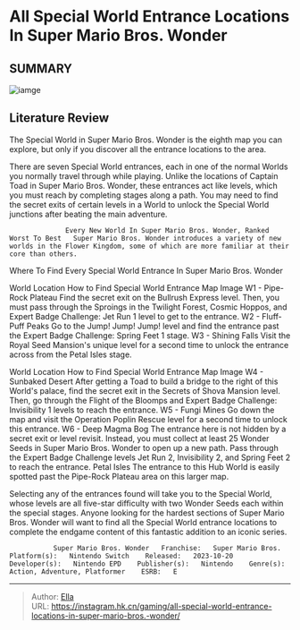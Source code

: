 # All Special World Entrance Locations In Super Mario Bros. Wonder


## SUMMARY 

![iamge](https://static1.srcdn.com/wordpress/wp-content/uploads/2023/10/all-special-world-entrance-locations-in-super-mario-bros-wonder.jpg)

## Literature Review

The Special World in Super Mario Bros. Wonder is the eighth map you can explore, but only if you discover all the entrance locations to the area.





There are seven Special World entrances, each in one of the normal Worlds you normally travel through while playing. Unlike the locations of Captain Toad in Super Mario Bros. Wonder, these entrances act like levels, which you must reach by completing stages along a path. You may need to find the secret exits of certain levels in a World to unlock the Special World junctions after beating the main adventure.




                  Every New World In Super Mario Bros. Wonder, Ranked Worst To Best   Super Mario Bros. Wonder introduces a variety of new worlds in the Flower Kingdom, some of which are more familiar at their core than others.    


 Where To Find Every Special World Entrance In Super Mario Bros. Wonder 
          

  World Location   How to Find Special World Entrance   Map Image    W1 - Pipe-Rock Plateau   Find the secret exit on the Bullrush Express level. Then, you must pass through the Sproings in the Twilight Forest, Cosmic Hoppos, and Expert Badge Challenge: Jet Run 1 level to get to the entrance.                           W2 - Fluff-Puff Peaks   Go to the Jump! Jump! Jump! level and find the entrance past the Expert Badge Challenge: Spring Feet 1 stage.                           W3 - Shining Falls   Visit the Royal Seed Mansion&#39;s unique level for a second time to unlock the entrance across from the Petal Isles stage.                          



  World Location   How to Find Special World Entrance   Map Image    W4 - Sunbaked Desert   After getting a Toad to build a bridge to the right of this World&#39;s palace, find the secret exit in the Secrets of Shova Mansion level. Then, go through the Flight of the Bloomps and Expert Badge Challenge: Invisibility 1 levels to reach the entrance.                           W5 - Fungi Mines   Go down the map and visit the Operation Poplin Rescue level for a second time to unlock this entrance.                           W6 - Deep Magma Bog   The entrance here is not hidden by a secret exit or level revisit. Instead, you must collect at least 25 Wonder Seeds in Super Mario Bros. Wonder to open up a new path. Pass through the Expert Badge Challenge levels Jet Run 2, Invisibility 2, and Spring Feet 2 to reach the entrance.                           Petal Isles   The entrance to this Hub World is easily spotted past the Pipe-Rock Plateau area on this larger map.                          






Selecting any of the entrances found will take you to the Special World, whose levels are all five-star difficulty with two Wonder Seeds each within the special stages. Anyone looking for the hardest sections of Super Mario Bros. Wonder will want to find all the Special World entrance locations to complete the endgame content of this fantastic addition to an iconic series.

               Super Mario Bros. Wonder   Franchise:   Super Mario Bros.    Platform(s):   Nintendo Switch    Released:   2023-10-20    Developer(s):   Nintendo EPD    Publisher(s):   Nintendo    Genre(s):   Action, Adventure, Platformer    ESRB:   E      

---

> Author: [Ella](https://instagram.hk.cn/)  
> URL: https://instagram.hk.cn/gaming/all-special-world-entrance-locations-in-super-mario-bros.-wonder/  

